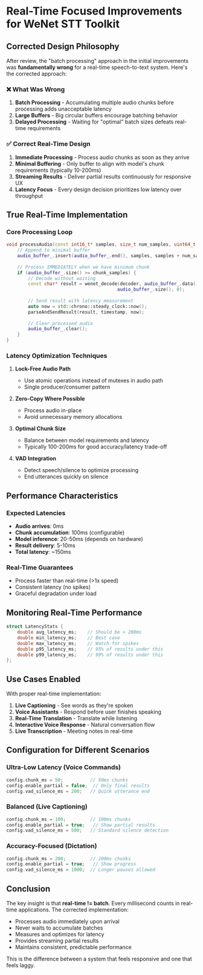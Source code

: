 # Real-Time Focused Improvements for WeNet STT Toolkit

## Corrected Design Philosophy

After review, the "batch processing" approach in the initial improvements was **fundamentally wrong** for a real-time speech-to-text system. Here's the corrected approach:

### ❌ What Was Wrong

1. **Batch Processing** - Accumulating multiple audio chunks before processing adds unacceptable latency
2. **Large Buffers** - Big circular buffers encourage batching behavior
3. **Delayed Processing** - Waiting for "optimal" batch sizes defeats real-time requirements

### ✅ Correct Real-Time Design

1. **Immediate Processing** - Process audio chunks as soon as they arrive
2. **Minimal Buffering** - Only buffer to align with model's chunk requirements (typically 10-200ms)
3. **Streaming Results** - Deliver partial results continuously for responsive UX
4. **Latency Focus** - Every design decision prioritizes low latency over throughput

## True Real-Time Implementation

### Core Processing Loop
```cpp
void processAudio(const int16_t* samples, size_t num_samples, uint64_t timestamp) {
    // Append to minimal buffer
    audio_buffer_.insert(audio_buffer_.end(), samples, samples + num_samples);
    
    // Process IMMEDIATELY when we have minimum chunk
    if (audio_buffer_.size() >= chunk_samples) {
        // Decode without waiting
        const char* result = wenet_decode(decoder, audio_buffer_.data(), 
                                         audio_buffer_.size(), 0);
        
        // Send result with latency measurement
        auto now = std::chrono::steady_clock::now();
        parseAndSendResult(result, timestamp, now);
        
        // Clear processed audio
        audio_buffer_.clear();
    }
}
```

### Latency Optimization Techniques

1. **Lock-Free Audio Path**
   - Use atomic operations instead of mutexes in audio path
   - Single producer/consumer pattern

2. **Zero-Copy Where Possible**
   - Process audio in-place
   - Avoid unnecessary memory allocations

3. **Optimal Chunk Size**
   - Balance between model requirements and latency
   - Typically 100-200ms for good accuracy/latency trade-off

4. **VAD Integration**
   - Detect speech/silence to optimize processing
   - End utterances quickly on silence

## Performance Characteristics

### Expected Latencies
- **Audio arrives**: 0ms
- **Chunk accumulation**: 100ms (configurable)
- **Model inference**: 20-50ms (depends on hardware)
- **Result delivery**: 5-10ms
- **Total latency**: ~150ms

### Real-Time Guarantees
- Process faster than real-time (>1x speed)
- Consistent latency (no spikes)
- Graceful degradation under load

## Monitoring Real-Time Performance

```cpp
struct LatencyStats {
    double avg_latency_ms;    // Should be < 200ms
    double min_latency_ms;    // Best case
    double max_latency_ms;    // Watch for spikes
    double p95_latency_ms;    // 95% of results under this
    double p99_latency_ms;    // 99% of results under this
};
```

## Use Cases Enabled

With proper real-time implementation:

1. **Live Captioning** - See words as they're spoken
2. **Voice Assistants** - Respond before user finishes speaking
3. **Real-Time Translation** - Translate while listening
4. **Interactive Voice Response** - Natural conversation flow
5. **Live Transcription** - Meeting notes in real-time

## Configuration for Different Scenarios

### Ultra-Low Latency (Voice Commands)
```cpp
config.chunk_ms = 50;          // 50ms chunks
config.enable_partial = false;  // Only final results
config.vad_silence_ms = 200;   // Quick utterance end
```

### Balanced (Live Captioning)
```cpp
config.chunk_ms = 100;         // 100ms chunks
config.enable_partial = true;   // Show partial results
config.vad_silence_ms = 500;   // Standard silence detection
```

### Accuracy-Focused (Dictation)
```cpp
config.chunk_ms = 200;         // 200ms chunks
config.enable_partial = true;   // Show progress
config.vad_silence_ms = 1000;  // Longer pauses allowed
```

## Conclusion

The key insight is that **real-time != batch**. Every millisecond counts in real-time applications. The corrected implementation:

- Processes audio immediately upon arrival
- Never waits to accumulate batches
- Measures and optimizes for latency
- Provides streaming partial results
- Maintains consistent, predictable performance

This is the difference between a system that feels responsive and one that feels laggy.